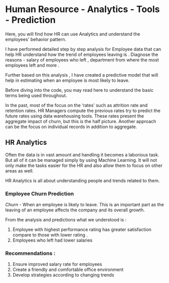 # Human Resource - Analytics - Tools - Prediction

Here, you will find how HR can use Analytics and understand the employees' behavior pattern.  

I have performed detailed step by step analysis for Employee data that can help HR understand how the trend of employees leaving is . Diagnose the reasons - salary of employees who left , department from where the most employees left and more . 

Further based on this analysis , I have created a predictive model that will help in estimating when an employee is most likely to leave. 

Before diving into the code, you may read here to understand the basic terms being used throughout. 

In the past, most of the focus on the ‘rates’ such as attrition rate and retention rates. HR Managers compute the previous rates try to predict the future rates using data warehousing tools. These rates present the aggregate impact of churn, but this is the half picture. Another approach can be the focus on individual records in addition to aggregate.

## HR Analytics 
Often the data is in vast amount and handling it becomes a laborious task. But all of it can be managed simply by using Machine Learning. It will not only make the tasks easier for the HR and also allow them to focus on other areas as well. 

HR Analytics is all about understanding people and trends related to them. 

### Employee Churn Prediction 
 *Churn* - When an employee is likely to leave. 
 This is an important part as the leaving of an employee affects the company and its overall growth. 
 
 From the analysis and predictions what we understood is : 
 1) Employee with highest performance rating has greater satisfaction compare to those with lower rating . 
 2) Employees who left had lower salaries 
 
 ### Recommendations : 
 1) Ensure improved salary rate for employees 
 2) Create a friendly and comfortable office environment
 3) Develop strategies according to changing trends 


